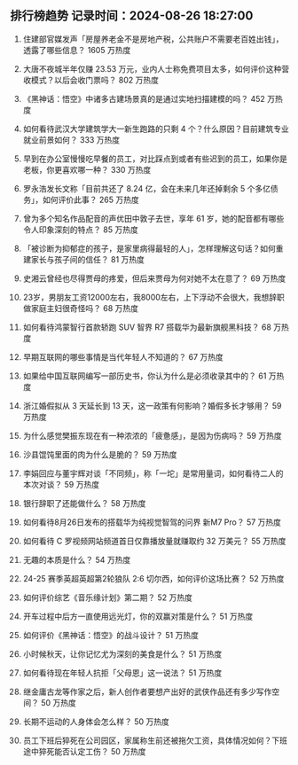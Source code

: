 
## 排行榜趋势 记录时间：2024-08-26 18:27:00
  
  1. 住建部官媒发声「房屋养老金不是房地产税，公共账户不需要老百姓出钱」，透露了哪些信息？ 1605 万热度
    
  2. 大唐不夜城半年仅赚 23.53 万元，业内人士称免费项目太多，如何评价这种营收模式？以后会收门票吗？ 802 万热度
    
  3. 《黑神话：悟空》中诸多古建场景真的是通过实地扫描建模的吗？ 452 万热度
    
  4. 如何看待武汉大学建筑学大一新生跑路的只剩 4 个？什么原因？目前建筑专业就业前景如何？ 333 万热度
    
  5. 早到在办公室慢慢吃早餐的员工，对比踩点到或者有些迟到的员工，如果你是老板，你更喜欢哪一种？ 330 万热度
    
  6. 罗永浩发长文称「目前共还了 8.24 亿，会在未来几年还掉剩余 5 个多亿债务」，如何评价此事？ 265 万热度
    
  7. 曾为多个知名作品配音的声优田中敦子去世，享年 61 岁，她的配音都有哪些令人印象深刻的特点？ 85 万热度
    
  8. 「被诊断为抑郁症的孩子，是家里病得最轻的人」，怎样理解这句话？如何重建家长与孩子间的信任？ 81 万热度
    
  9. 史湘云曾经也尽得贾母的疼爱，但后来贾母为何对她不太在意了？ 69 万热度
    
  10. 23岁，男朋友工资12000左右，我8000左右，上下浮动不会很大，我想辞职做家庭主妇很奇怪吗？ 68 万热度
    
  11. 如何看待鸿蒙智行首款轿跑 SUV 智界 R7 搭载华为最新旗舰黑科技？ 68 万热度
    
  12. 早期互联网的哪些事情是当代年轻人不知道的？ 67 万热度
    
  13. 如果给中国互联网编写一部历史书，你认为什么是必须收录其中的？ 61 万热度
    
  14. 浙江婚假拟从 3 天延长到 13 天，这一政策有何影响？婚假多长才够用？ 59 万热度
    
  15. 为什么感觉樊振东现在有一种浓浓的「疲惫感」，是因为伤病吗？ 59 万热度
    
  16. 沙县馄饨里面的肉为什么是脆的？ 59 万热度
    
  17. 李娟回应与董宇辉对谈「不同频」，称「一坨」是常用量词，如何看待二人的本次对谈？ 59 万热度
    
  18. 银行辞职了还能做什么？ 58 万热度
    
  19. 如何看待8月26日发布的搭载华为纯视觉智驾的问界 新M7 Pro？ 57 万热度
    
  20. 如何看待 C 罗视频网站频道首日仅靠播放量就赚取约 32 万美元？ 55 万热度
    
  21. 无趣的本质是什么？ 54 万热度
    
  22. 24-25 赛季英超英超第2轮狼队 2:6 切尔西，如何评价这场比赛？ 52 万热度
    
  23. 如何评价综艺《音乐缘计划》第二期？ 52 万热度
    
  24. 开车过程中后方一直使用远光灯，你的双赢对策是什么？ 51 万热度
    
  25. 如何评价《黑神话：悟空》的战斗设计？ 51 万热度
    
  26. 小时候秋天，让你记忆尤为深刻的美食是什么？ 51 万热度
    
  27. 如何看待现在年轻人抗拒「父母恩」这一说法？ 51 万热度
    
  28. 继金庸古龙等作家之后，新人创作者要想产出好的武侠作品还有多少写作空间？ 50 万热度
    
  29. 长期不运动的人身体会怎么样？ 50 万热度
    
  30. 员工下班后猝死在公司园区，家属称生前还被拖欠工资，具体情况如何？下班途中猝死能否认定工伤？ 50 万热度
    